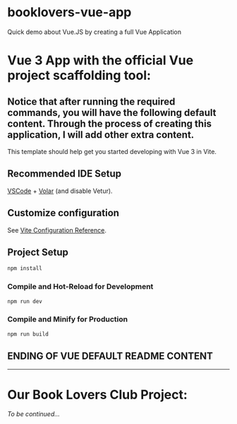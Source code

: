 # booklovers-vue-app
Quick demo about Vue.JS by creating a full Vue Application

# Vue 3 App with the official Vue project scaffolding tool:
Notice that after running the required commands, you will have the following default content.
Through the process of creating this application, I will add other extra content.
----


This template should help get you started developing with Vue 3 in Vite.

## Recommended IDE Setup

[VSCode](https://code.visualstudio.com/) + [Volar](https://marketplace.visualstudio.com/items?itemName=Vue.volar) (and disable Vetur).

## Customize configuration

See [Vite Configuration Reference](https://vitejs.dev/config/).

## Project Setup

```sh
npm install
```

### Compile and Hot-Reload for Development

```sh
npm run dev
```

### Compile and Minify for Production

```sh
npm run build
```

ENDING OF VUE DEFAULT README CONTENT
-----
-----

# Our Book Lovers Club Project:
*To be continued...*
